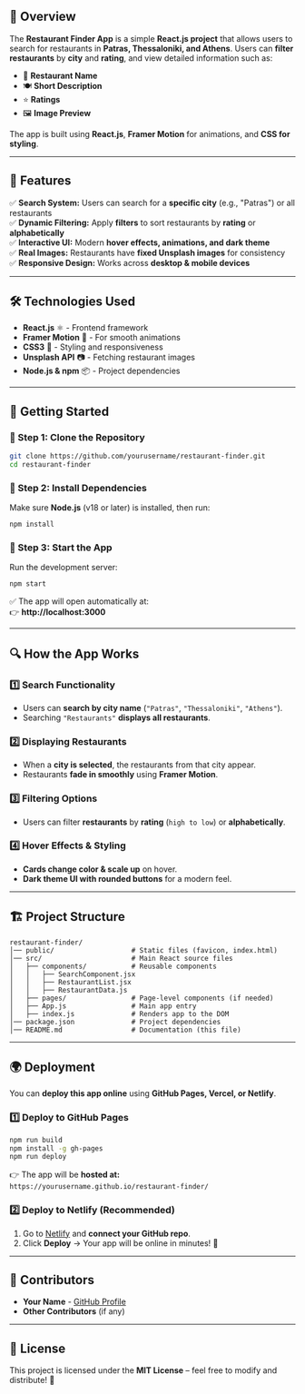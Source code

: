 ## 📌 Overview
The **Restaurant Finder App** is a simple **React.js project** that allows users to search for restaurants in **Patras, Thessaloniki, and Athens**. Users can **filter restaurants** by **city** and **rating**, and view detailed information such as:
- 📍 **Restaurant Name**
- 🍽️ **Short Description**
- ⭐ **Ratings**
- 🖼️ **Image Preview**

The app is built using **React.js**, **Framer Motion** for animations, and **CSS for styling**.

---

## 🎯 Features

✅ **Search System:** Users can search for a **specific city** (e.g., "Patras") or all restaurants  
✅ **Dynamic Filtering:** Apply **filters** to sort restaurants by **rating** or **alphabetically**  
✅ **Interactive UI:** Modern **hover effects, animations, and dark theme**  
✅ **Real Images:** Restaurants have **fixed Unsplash images** for consistency  
✅ **Responsive Design:** Works across **desktop & mobile devices**  

---

## 🛠️ Technologies Used

- **React.js** ⚛️ - Frontend framework
- **Framer Motion** 🎥 - For smooth animations
- **CSS3** 🎨 - Styling and responsiveness
- **Unsplash API** 📷 - Fetching restaurant images
- **Node.js & npm** 📦 - Project dependencies

---

## 🚀 Getting Started

### 📌 Step 1: Clone the Repository
```bash
git clone https://github.com/yourusername/restaurant-finder.git
cd restaurant-finder
```

### 📌 Step 2: Install Dependencies
Make sure **Node.js** (v18 or later) is installed, then run:
```bash
npm install
```

### 📌 Step 3: Start the App
Run the development server:
```bash
npm start
```
✅ The app will open automatically at:  
👉 **http://localhost:3000**

---

## 🔍 How the App Works

### 1️⃣ **Search Functionality**
- Users can **search by city name** (`"Patras"`, `"Thessaloniki"`, `"Athens"`).
- Searching `"Restaurants"` **displays all restaurants**.

### 2️⃣ **Displaying Restaurants**
- When a **city is selected**, the restaurants from that city appear.
- Restaurants **fade in smoothly** using **Framer Motion**.

### 3️⃣ **Filtering Options**
- Users can filter **restaurants** by **rating** (`high to low`) or **alphabetically**.

### 4️⃣ **Hover Effects & Styling**
- **Cards change color & scale up** on hover.
- **Dark theme UI with rounded buttons** for a modern feel.

---

## 🏗️ Project Structure

```
restaurant-finder/
│── public/                   # Static files (favicon, index.html)
│── src/                      # Main React source files
│   ├── components/           # Reusable components
│   │   ├── SearchComponent.jsx
│   │   ├── RestaurantList.jsx
│   │   ├── RestaurantData.js
│   ├── pages/                # Page-level components (if needed)
│   ├── App.js                # Main app entry
│   ├── index.js              # Renders app to the DOM
│── package.json              # Project dependencies
│── README.md                 # Documentation (this file)
```

---

## 🌍 Deployment
You can **deploy this app online** using **GitHub Pages, Vercel, or Netlify**.

### **1️⃣ Deploy to GitHub Pages**
```bash
npm run build
npm install -g gh-pages
npm run deploy
```
👉 The app will be **hosted at:**  
`https://yourusername.github.io/restaurant-finder/`

### **2️⃣ Deploy to Netlify (Recommended)**
1. Go to [Netlify](https://app.netlify.com/) and **connect your GitHub repo**.
2. Click **Deploy** → Your app will be online in minutes! 🚀

---

## 🤝 Contributors
- **Your Name** - [GitHub Profile](https://github.com/yourusername)
- **Other Contributors** (if any)

---

## 📜 License
This project is licensed under the **MIT License** – feel free to modify and distribute! 📜
```
